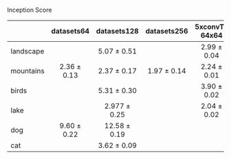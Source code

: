 Inception Score

|           | datasets64  | datasets128  | datasets256 | 5xconvT-64x64 | 5xconvT-128x128 | 5xconvT-256x256 |
| --------- | :---------: | :----------: | :---------: | :-----------: | :-------------: | :-------------: |
| landscape |             | 5.07 ± 0.51  |             |  2.99 ± 0.04  |                 |                 |
| mountains | 2.36 ± 0.13 | 2.37 ± 0.17  | 1.97 ± 0.14 |  2.24 ± 0.01  |   2.19 ± 0.01   |   1.99 ± 0.02   |
| birds     |             | 5.31 ± 0.30  |             |  3.90 ± 0.02  |                 |                 |
| lake      |             | 2.977 ± 0.25 |             |  2.04 ± 0.02  |                 |                 |
| dog       | 9.60 ± 0.22 | 12.58 ± 0.19 |             |               |                 |                 |
| cat       |             | 3.62 ± 0.09  |             |               |                 |                 |

